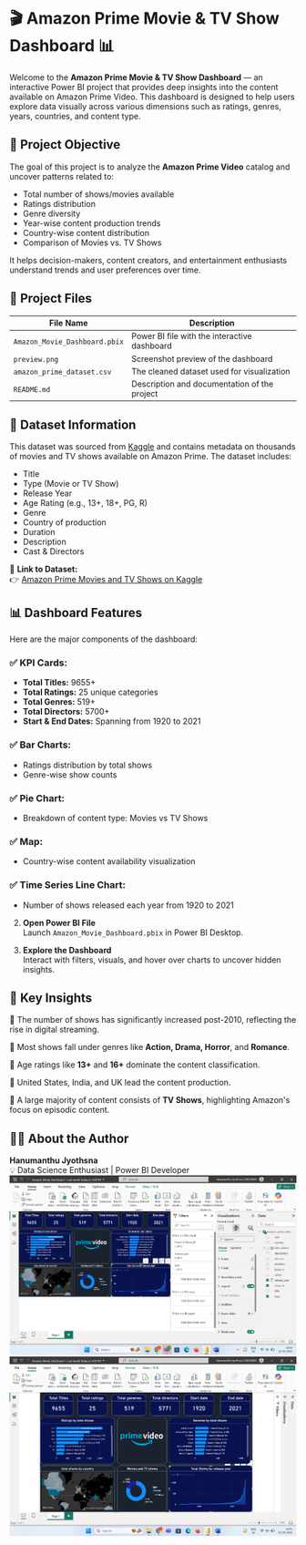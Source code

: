 # 🎬 Amazon Prime Movie & TV Show Dashboard 📊

Welcome to the **Amazon Prime Movie & TV Show Dashboard** — an interactive Power BI project that provides deep insights into the content available on Amazon Prime Video. This dashboard is designed to help users explore data visually across various dimensions such as ratings, genres, years, countries, and content type.

## 📌 Project Objective

The goal of this project is to analyze the **Amazon Prime Video** catalog and uncover patterns related to:
- Total number of shows/movies available
- Ratings distribution
- Genre diversity
- Year-wise content production trends
- Country-wise content distribution
- Comparison of Movies vs. TV Shows

It helps decision-makers, content creators, and entertainment enthusiasts understand trends and user preferences over time.


## 📁 Project Files

| File Name                     | Description                                        |
|------------------------------|----------------------------------------------------|
| `Amazon_Movie_Dashboard.pbix` | Power BI file with the interactive dashboard       |
| `preview.png`                | Screenshot preview of the dashboard                |
| `amazon_prime_dataset.csv`   | The cleaned dataset used for visualization         |
| `README.md`                  | Description and documentation of the project       |


## 🧾 Dataset Information

This dataset was sourced from [Kaggle](https://www.kaggle.com/datasets/shivamb/amazon-prime-movies-and-tv-shows) and contains metadata on thousands of movies and TV shows available on Amazon Prime. The dataset includes:

- Title
- Type (Movie or TV Show)
- Release Year
- Age Rating (e.g., 13+, 18+, PG, R)
- Genre
- Country of production
- Duration
- Description
- Cast & Directors

🔗 **Link to Dataset:**  
👉 [Amazon Prime Movies and TV Shows on Kaggle](https://www.kaggle.com/datasets/shivamb/amazon-prime-movies-and-tv-shows)


## 📊 Dashboard Features

Here are the major components of the dashboard:

### ✅ KPI Cards:
- **Total Titles:** 9655+
- **Total Ratings:** 25 unique categories
- **Total Genres:** 519+
- **Total Directors:** 5700+
- **Start & End Dates:** Spanning from 1920 to 2021

### ✅ Bar Charts:
- Ratings distribution by total shows
- Genre-wise show counts

### ✅ Pie Chart:
- Breakdown of content type: Movies vs TV Shows

### ✅ Map:
- Country-wise content availability visualization

### ✅ Time Series Line Chart:
- Number of shows released each year from 1920 to 2021

2. **Open Power BI File**  
Launch `Amazon_Movie_Dashboard.pbix` in Power BI Desktop.

3. **Explore the Dashboard**  
Interact with filters, visuals, and hover over charts to uncover hidden insights.

## 📌 Key Insights

📌 The number of shows has significantly increased post-2010, reflecting the rise in digital streaming.

📌 Most shows fall under genres like **Action, Drama, Horror**, and **Romance**.

📌 Age ratings like **13+** and **16+** dominate the content classification.

📌 United States, India, and UK lead the content production.

📌 A large majority of content consists of **TV Shows**, highlighting Amazon's focus on episodic content.

## 👩‍💻 About the Author
**Hanumanthu Jyothsna**  
💡 Data Science Enthusiast | Power BI Developer
![Dashboard filers Screenshot](dashboard_filters.png)
![Entire Dashboard Screenshot](entire_dashboard.png)






